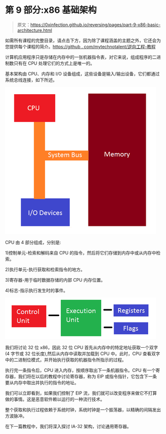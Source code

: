 # 第 9 部分:x86 基础架构

> 原文：<https://0xinfection.github.io/reversing/pages/part-9-x86-basic-architecture.html>

如需所有课程的完整目录，请点击下方，因为除了课程涵盖的主题之外，它还会为您提供每个课程的简介。[https://github . com/mytechnotalent/逆向工程-教程](https://github.com/mytechnotalent/Reverse-Engineering-Tutorial)

计算机应用程序只是存储在内存中的一张机器指令表，对它来说，组成程序的二进制数只有在 CPU 处理它们的方式上是唯一的。

基本架构由 CPU、内存和 I/O 设备组成，这些设备是输入/输出设备，它们都通过系统总线连接，如下所述。

![](img/0a0d25fe9e91aed0b70ca3536adbde10.png)

CPU 由 4 部分组成，分别是:

1)控制单元-检索和解码来自 CPU 的指令，然后将它们存储到内存中或从内存中检索。

2)执行单元-执行获取和检索指令的地方。

3)寄存器-用于临时数据存储的内部 CPU 内存位置。

4)标志-指示执行发生时的事件。

![](img/dde866c151944c7d1c1f83186c0bb4f4.png)

我们将讨论 32 位 x86，因此 32 位 CPU 首先从内存中的特定地址获取一个双字(4 字节或 32 位长度),然后从内存中读取并加载到 CPU 中。此时，CPU 查看双字中的二进制位模式，并开始执行获取的机器指令所指示的过程。

执行完一条指令后，CPU 进入内存，按顺序取出下一条机器指令。CPU 有一个寄存器，我们将在以后的教程中讨论寄存器，称为 EIP 或指令指针，它包含下一条要从内存中取出并执行的指令的地址。

我们可以立即看到，如果我们控制了 EIP 流，我们就可以改变程序来做它不打算做的事情。这是恶意软件赖以运行的一种流行技术。

整个获取和执行过程依赖于系统时钟，系统时钟是一个振荡器，以精确的间隔发出方波脉冲。

在下一篇教程中，我们将深入探讨 IA-32 架构，讨论通用寄存器。